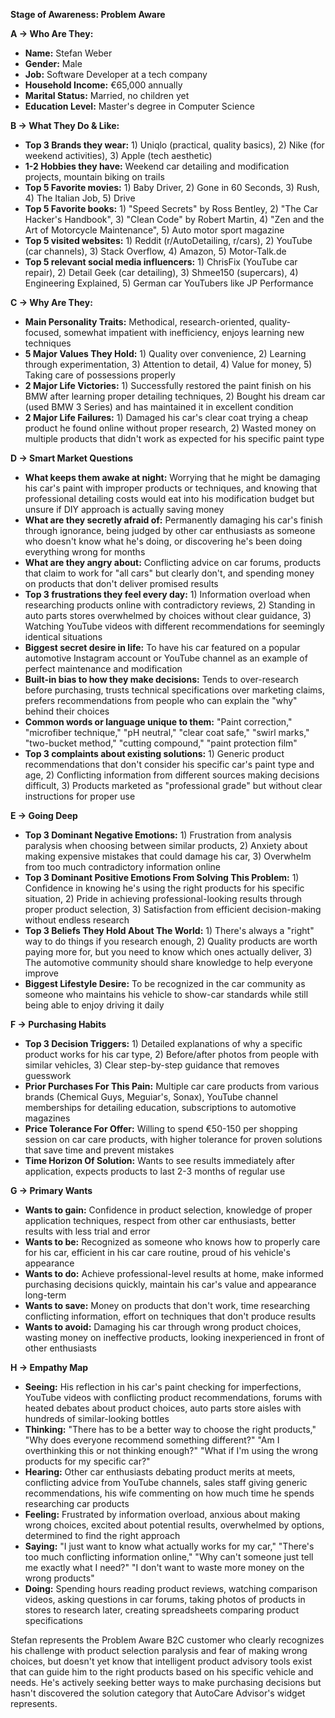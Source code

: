 **Stage of Awareness: Problem Aware**

**A → Who Are They:**

- **Name:** Stefan Weber
- **Gender:** Male
- **Job:** Software Developer at a tech company
- **Household Income:** €65,000 annually
- **Marital Status:** Married, no children yet
- **Education Level:** Master's degree in Computer Science

**B → What They Do & Like:**

- **Top 3 Brands they wear:** 1) Uniqlo (practical, quality basics), 2) Nike (for weekend activities), 3) Apple (tech aesthetic)
- **1-2 Hobbies they have:** Weekend car detailing and modification projects, mountain biking on trails
- **Top 5 Favorite movies:** 1) Baby Driver, 2) Gone in 60 Seconds, 3) Rush, 4) The Italian Job, 5) Drive
- **Top 5 Favorite books:** 1) "Speed Secrets" by Ross Bentley, 2) "The Car Hacker's Handbook", 3) "Clean Code" by Robert Martin, 4) "Zen and the Art of Motorcycle Maintenance", 5) Auto motor sport magazine
- **Top 5 visited websites:** 1) Reddit (r/AutoDetailing, r/cars), 2) YouTube (car channels), 3) Stack Overflow, 4) Amazon, 5) Motor-Talk.de
- **Top 5 relevant social media influencers:** 1) ChrisFix (YouTube car repair), 2) Detail Geek (car detailing), 3) Shmee150 (supercars), 4) Engineering Explained, 5) German car YouTubers like JP Performance

**C → Why Are They:**

- **Main Personality Traits:** Methodical, research-oriented, quality-focused, somewhat impatient with inefficiency, enjoys learning new techniques
- **5 Major Values They Hold:** 1) Quality over convenience, 2) Learning through experimentation, 3) Attention to detail, 4) Value for money, 5) Taking care of possessions properly
- **2 Major Life Victories:** 1) Successfully restored the paint finish on his BMW after learning proper detailing techniques, 2) Bought his dream car (used BMW 3 Series) and has maintained it in excellent condition
- **2 Major Life Failures:** 1) Damaged his car's clear coat trying a cheap product he found online without proper research, 2) Wasted money on multiple products that didn't work as expected for his specific paint type

**D → Smart Market Questions**

- **What keeps them awake at night:** Worrying that he might be damaging his car's paint with improper products or techniques, and knowing that professional detailing costs would eat into his modification budget but unsure if DIY approach is actually saving money
- **What are they secretly afraid of:** Permanently damaging his car's finish through ignorance, being judged by other car enthusiasts as someone who doesn't know what he's doing, or discovering he's been doing everything wrong for months
- **What are they angry about:** Conflicting advice on car forums, products that claim to work for "all cars" but clearly don't, and spending money on products that don't deliver promised results
- **Top 3 frustrations they feel every day:** 1) Information overload when researching products online with contradictory reviews, 2) Standing in auto parts stores overwhelmed by choices without clear guidance, 3) Watching YouTube videos with different recommendations for seemingly identical situations
- **Biggest secret desire in life:** To have his car featured on a popular automotive Instagram account or YouTube channel as an example of perfect maintenance and modification
- **Built-in bias to how they make decisions:** Tends to over-research before purchasing, trusts technical specifications over marketing claims, prefers recommendations from people who can explain the "why" behind their choices
- **Common words or language unique to them:** "Paint correction," "microfiber technique," "pH neutral," "clear coat safe," "swirl marks," "two-bucket method," "cutting compound," "paint protection film"
- **Top 3 complaints about existing solutions:** 1) Generic product recommendations that don't consider his specific car's paint type and age, 2) Conflicting information from different sources making decisions difficult, 3) Products marketed as "professional grade" but without clear instructions for proper use

**E → Going Deep**

- **Top 3 Dominant Negative Emotions:** 1) Frustration from analysis paralysis when choosing between similar products, 2) Anxiety about making expensive mistakes that could damage his car, 3) Overwhelm from too much contradictory information online
- **Top 3 Dominant Positive Emotions From Solving This Problem:** 1) Confidence in knowing he's using the right products for his specific situation, 2) Pride in achieving professional-looking results through proper product selection, 3) Satisfaction from efficient decision-making without endless research
- **Top 3 Beliefs They Hold About The World:** 1) There's always a "right" way to do things if you research enough, 2) Quality products are worth paying more for, but you need to know which ones actually deliver, 3) The automotive community should share knowledge to help everyone improve
- **Biggest Lifestyle Desire:** To be recognized in the car community as someone who maintains his vehicle to show-car standards while still being able to enjoy driving it daily

**F → Purchasing Habits**

- **Top 3 Decision Triggers:** 1) Detailed explanations of why a specific product works for his car type, 2) Before/after photos from people with similar vehicles, 3) Clear step-by-step guidance that removes guesswork
- **Prior Purchases For This Pain:** Multiple car care products from various brands (Chemical Guys, Meguiar's, Sonax), YouTube channel memberships for detailing education, subscriptions to automotive magazines
- **Price Tolerance For Offer:** Willing to spend €50-150 per shopping session on car care products, with higher tolerance for proven solutions that save time and prevent mistakes
- **Time Horizon Of Solution:** Wants to see results immediately after application, expects products to last 2-3 months of regular use

**G → Primary Wants**

- **Wants to gain:** Confidence in product selection, knowledge of proper application techniques, respect from other car enthusiasts, better results with less trial and error
- **Wants to be:** Recognized as someone who knows how to properly care for his car, efficient in his car care routine, proud of his vehicle's appearance
- **Wants to do:** Achieve professional-level results at home, make informed purchasing decisions quickly, maintain his car's value and appearance long-term
- **Wants to save:** Money on products that don't work, time researching conflicting information, effort on techniques that don't produce results
- **Wants to avoid:** Damaging his car through wrong product choices, wasting money on ineffective products, looking inexperienced in front of other enthusiasts

**H → Empathy Map**

- **Seeing:** His reflection in his car's paint checking for imperfections, YouTube videos with conflicting product recommendations, forums with heated debates about product choices, auto parts store aisles with hundreds of similar-looking bottles
- **Thinking:** "There has to be a better way to choose the right products," "Why does everyone recommend something different?" "Am I overthinking this or not thinking enough?" "What if I'm using the wrong products for my specific car?"
- **Hearing:** Other car enthusiasts debating product merits at meets, conflicting advice from YouTube channels, sales staff giving generic recommendations, his wife commenting on how much time he spends researching car products
- **Feeling:** Frustrated by information overload, anxious about making wrong choices, excited about potential results, overwhelmed by options, determined to find the right approach
- **Saying:** "I just want to know what actually works for my car," "There's too much conflicting information online," "Why can't someone just tell me exactly what I need?" "I don't want to waste more money on the wrong products"
- **Doing:** Spending hours reading product reviews, watching comparison videos, asking questions in car forums, taking photos of products in stores to research later, creating spreadsheets comparing product specifications

Stefan represents the Problem Aware B2C customer who clearly recognizes his challenge with product selection paralysis and fear of making wrong choices, but doesn't yet know that intelligent product advisory tools exist that can guide him to the right products based on his specific vehicle and needs. He's actively seeking better ways to make purchasing decisions but hasn't discovered the solution category that AutoCare Advisor's widget represents.
